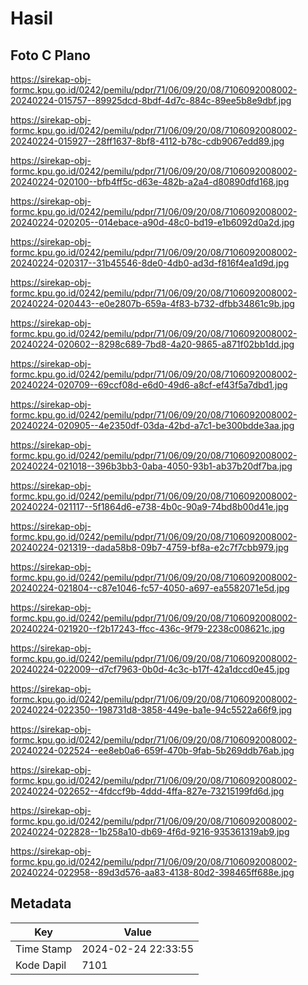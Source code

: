 # Hasil

## Foto C Plano

https://sirekap-obj-formc.kpu.go.id/0242/pemilu/pdpr/71/06/09/20/08/7106092008002-20240224-015757--89925dcd-8bdf-4d7c-884c-89ee5b8e9dbf.jpg

https://sirekap-obj-formc.kpu.go.id/0242/pemilu/pdpr/71/06/09/20/08/7106092008002-20240224-015927--28ff1637-8bf8-4112-b78c-cdb9067edd89.jpg

https://sirekap-obj-formc.kpu.go.id/0242/pemilu/pdpr/71/06/09/20/08/7106092008002-20240224-020100--bfb4ff5c-d63e-482b-a2a4-d80890dfd168.jpg

https://sirekap-obj-formc.kpu.go.id/0242/pemilu/pdpr/71/06/09/20/08/7106092008002-20240224-020205--014ebace-a90d-48c0-bd19-e1b6092d0a2d.jpg

https://sirekap-obj-formc.kpu.go.id/0242/pemilu/pdpr/71/06/09/20/08/7106092008002-20240224-020317--31b45546-8de0-4db0-ad3d-f816f4ea1d9d.jpg

https://sirekap-obj-formc.kpu.go.id/0242/pemilu/pdpr/71/06/09/20/08/7106092008002-20240224-020443--e0e2807b-659a-4f83-b732-dfbb34861c9b.jpg

https://sirekap-obj-formc.kpu.go.id/0242/pemilu/pdpr/71/06/09/20/08/7106092008002-20240224-020602--8298c689-7bd8-4a20-9865-a871f02bb1dd.jpg

https://sirekap-obj-formc.kpu.go.id/0242/pemilu/pdpr/71/06/09/20/08/7106092008002-20240224-020709--69ccf08d-e6d0-49d6-a8cf-ef43f5a7dbd1.jpg

https://sirekap-obj-formc.kpu.go.id/0242/pemilu/pdpr/71/06/09/20/08/7106092008002-20240224-020905--4e2350df-03da-42bd-a7c1-be300bdde3aa.jpg

https://sirekap-obj-formc.kpu.go.id/0242/pemilu/pdpr/71/06/09/20/08/7106092008002-20240224-021018--396b3bb3-0aba-4050-93b1-ab37b20df7ba.jpg

https://sirekap-obj-formc.kpu.go.id/0242/pemilu/pdpr/71/06/09/20/08/7106092008002-20240224-021117--5f1864d6-e738-4b0c-90a9-74bd8b00d41e.jpg

https://sirekap-obj-formc.kpu.go.id/0242/pemilu/pdpr/71/06/09/20/08/7106092008002-20240224-021319--dada58b8-09b7-4759-bf8a-e2c7f7cbb979.jpg

https://sirekap-obj-formc.kpu.go.id/0242/pemilu/pdpr/71/06/09/20/08/7106092008002-20240224-021804--c87e1046-fc57-4050-a697-ea5582071e5d.jpg

https://sirekap-obj-formc.kpu.go.id/0242/pemilu/pdpr/71/06/09/20/08/7106092008002-20240224-021920--f2b17243-ffcc-436c-9f79-2238c008621c.jpg

https://sirekap-obj-formc.kpu.go.id/0242/pemilu/pdpr/71/06/09/20/08/7106092008002-20240224-022009--d7cf7963-0b0d-4c3c-b17f-42a1dccd0e45.jpg

https://sirekap-obj-formc.kpu.go.id/0242/pemilu/pdpr/71/06/09/20/08/7106092008002-20240224-022350--198731d8-3858-449e-ba1e-94c5522a66f9.jpg

https://sirekap-obj-formc.kpu.go.id/0242/pemilu/pdpr/71/06/09/20/08/7106092008002-20240224-022524--ee8eb0a6-659f-470b-9fab-5b269ddb76ab.jpg

https://sirekap-obj-formc.kpu.go.id/0242/pemilu/pdpr/71/06/09/20/08/7106092008002-20240224-022652--4fdccf9b-4ddd-4ffa-827e-73215199fd6d.jpg

https://sirekap-obj-formc.kpu.go.id/0242/pemilu/pdpr/71/06/09/20/08/7106092008002-20240224-022828--1b258a10-db69-4f6d-9216-935361319ab9.jpg

https://sirekap-obj-formc.kpu.go.id/0242/pemilu/pdpr/71/06/09/20/08/7106092008002-20240224-022958--89d3d576-aa83-4138-80d2-398465ff688e.jpg


## Metadata

| Key        | Value               |
| ---------- | ------------------- |
| Time Stamp | 2024-02-24 22:33:55 |
| Kode Dapil | 7101                |



